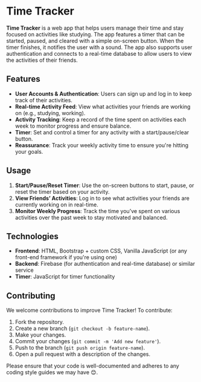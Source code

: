 # Time Tracker

**Time Tracker** is a web app that helps users manage their time and stay focused on activities like studying. The app features a timer that can be started, paused, and cleared with a simple on-screen button. When the timer finishes, it notifies the user with a sound. The app also supports user authentication and connects to a real-time database to allow users to view the activities of their friends.

## Features

- **User Accounts & Authentication**: Users can sign up and log in to keep track of their activities.
- **Real-time Activity Feed**: View what activities your friends are working on (e.g., studying, working).
- **Activity Tracking**: Keep a record of the time spent on activities each week to monitor progress and ensure balance.
- **Timer**: Set and control a timer for any activity with a start/pause/clear button.
- **Reassurance**: Track your weekly activity time to ensure you're hitting your goals.

## Usage

1. **Start/Pause/Reset Timer**: Use the on-screen buttons to start, pause, or reset the timer based on your activity.
2. **View Friends’ Activities**: Log in to see what activities your friends are currently working on in real-time.
3. **Monitor Weekly Progress**: Track the time you’ve spent on various activities over the past week to stay motivated and balanced.

## Technologies

- **Frontend**: HTML, Bootstrap + custom CSS, Vanilla JavaScript (or any front-end framework if you're using one)
- **Backend**: Firebase (for authentication and real-time database) or similar service
- **Timer**: JavaScript for timer functionality

## Contributing

We welcome contributions to improve Time Tracker! To contribute:

1. Fork the repository.
2. Create a new branch (`git checkout -b feature-name`).
3. Make your changes.
4. Commit your changes (`git commit -m 'Add new feature'`).
5. Push to the branch (`git push origin feature-name`).
6. Open a pull request with a description of the changes.

Please ensure that your code is well-documented and adheres to any coding style guides we may have 😊.
